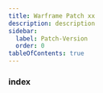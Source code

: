 ```yaml
---
title: Warframe Patch xx
description: description
sidebar:
  label: Patch-Version
  order: 0
tableOfContents: true
---
```

### index